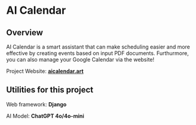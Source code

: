 # AI Calendar

## Overview

AI Calendar is a smart assistant that can make scheduling easier and more effective by creating events based on input PDF documents. Furthurmore, you can also manage your Google Calendar via the website!

Project Website: [**aicalendar.art**](https://www.aicalendar.art/)

## Utilities for this project

Web framework: **Django** 

AI Model: **ChatGPT 4o/4o-mini**
